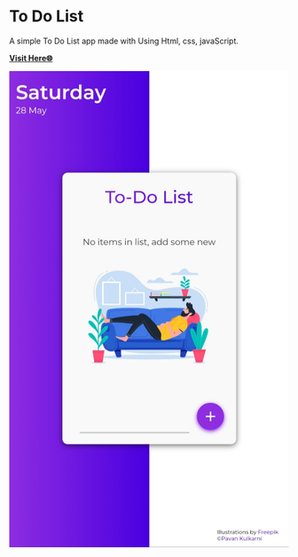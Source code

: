 # **To Do List**

A simple To Do List app made with Using Html, css, javaScript.

[**Visit Here🌐**](https://pavandeveloperr.github.io/To-do-list/)

![TODO LIST](assets/preview.jpg)
